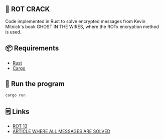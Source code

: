 ## 🌟 ROT CRACK
Code implemented in Rust to solve encrypted messages from Kevin Mitnick's book GHOST IN THE WIRES, 
where the ROTx encryption method is used.


## 📦 Requirements 

- [Rust](https://www.rust-lang.org/)
- [Cargo](https://doc.rust-lang.org/cargo/getting-started/installation.html)

## 🚀 Run the program

```bash
cargo run
```

## 🗒️ Links
- [ROT 13](https://es.wikipedia.org/wiki/ROT13)
- [ARTICLE WHERE ALL MESSAGES ARE SOLVED](https://fabiensanglard.net/Ghost_in_the_Wires/)
